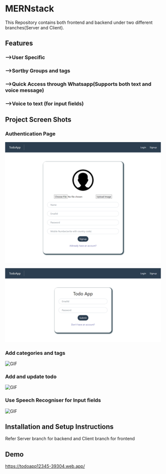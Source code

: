 # MERNstack

This Repository contains both frontend and backend under two different branches(Server and Client).

## Features

### -->User Specific
### -->Sortby Groups and tags
### -->Quick Access through Whatsapp(Supports both text and voice message)
### -->Voice to text (for input fields)

## Project Screen Shots 

### Authentication Page

![Screenshot](SignupPage.png)

![Screenshot](LoginPage.png)

### Add categories and tags

![GIF](http://g.recordit.co/oThO1yMdqv.gif)

### Add and update todo

![GIF](http://g.recordit.co/TICTprdBkV.gif)

### Use Speech Recogniser for Input fields

![GIF](http://g.recordit.co/P1pmHypD1R.gif)

## Installation and Setup Instructions

Refer Server branch for backend and Client branch for frontend

## Demo

https://todoapp12345-39304.web.app/
